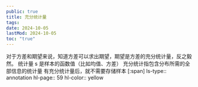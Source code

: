 ```yaml
---
public: true
title: 充分统计量
tags:
date: 2024-10-05
lastMod: 2024-10-05
toc: "true"
---
```


对于方差和期望来说，知道方差可以求出期望，期望是方差的充分统计量，反之毅然。
统计量 s 是样本的函数值（比如均值、方差）
充分统计指包含分布所需的全部信息的统计量
有充分统计量后，就不需要存储样本
[:span]
ls-type:: annotation
hl-page:: 59
hl-color:: yellow
